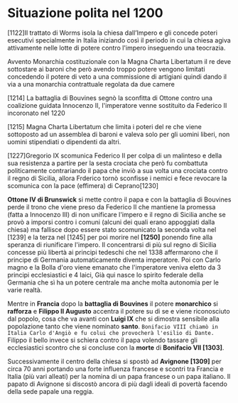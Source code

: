 # Situazione polita nel 1200

[1122]Il trattato di Worms isola la chiesa dall’Impero e gli concede poteri esecutivi specialmente in Italia iniziando così il periodo in cui la chiesa agiva attivamente nelle lotte di potere contro l'impero inseguendo una teocrazia.

Avvento Monarchia costituzionale con la Magna Charta Libertatum il re  deve sottostare ai baroni che però avendo troppo potere vengono limitati concedendo il potere di veto a una commissione di artigiani quindi dando il via a una monarchia contrattuale regolata da due camere

[1214] La battaglia di Bouvines segnò la sconfitta di Ottone contro una coalizione guidata Innocenzo II, l'imperatore venne sostituito da Federico II incoronato  nel 1220

[1215] Magna Charta Libertatum che limita i poteri del re che viene sottoposto ad un assemblea di baroni e valeva solo per gli uomini liberi, non uomini stipendiati o dipendenti da altri.

[1227]Gregorio IX scomunica Federico II per colpa di un malinteso e della sua resistenza a partire per la sesta crociata che però fu combattuta politicamente contrariando il papa che inviò a sua volta una crociata contro il regno di Sicilia, allora Frderico tornò sconfisse i nemici e fece revocare la scomunica con la pace (effimera) di Ceprano[1230]

**Ottone IV di Brunswick** si mette contro il papa e con la battaglia di Bouvines perde il trono che viene preso da Federico II che mantiene la promessa (fatta a Innocenzo III) di non unificare l'impero e il regno di Sicilia anche se
provò a imporsi contro i comuni (alcuni dei quali erano appoggiati dalla chiesa) ma fallisce dopo essere stato scomunicato la seconda volta nel [1239] e la terza nel [1245] per poi morire nel **[1250]** ponendo fine alla speranza di riunificare l'impero.
Il concentrarsi di più sul regno di Sicilia concesse più libertà ai principi tedeschi che nel 1338 affermarono che il principe di Germania automaticamente diventa imperatore. Poi con Carlo magno e la Bolla d'oro viene emanato che l'imperatore veniva eletto da 3 principi ecclesiastici e 4 laici, Già qui nasce lo spirito federale della Germania che sì ha un potere centrale ma anche molta autonomia per le varie realtà.

Mentre in **Francia** dopo la **battaglia di Bouvines** il potere **monarchico** si **rafforza** e **Filippo II Augusto** accentra il potere su di se e viene riconosciuto dal popolo, cosa che va avanti con **Luigi IX** che si dimostra sensibile alla popolazione tanto che viene nominato **santo**.
`Bonifacio VIII chiamò in Italia Carlo d'Angiò e fu colui che provocherà l'esilio di Dante.`
Filippo il bello invece si schiera contro il papa volendo tassare gli ecclesiastici scontro che si concluse con la **morte** di **Bonifacio VII [1303]**.

Successivamente il centro della chiesa si spostò ad **Avignone [1309]** per circa 70 anni portando una forte influenza francese e scontri tra Francia e Italia (più vari alleati) per la nomina di un papa francese o un papa italiano.
Il papato di Avignone si discostò ancora di più dagli ideali di povertà facendo della sede papale una reggia.
